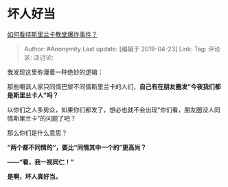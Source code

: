 # 坏人好当
[如何看待斯里兰卡教堂爆炸事件？](https://www.zhihu.com/question/321097899/answer/660073531)

> Author: #Anonymity
> Last update: [编辑于 2019-04-23]
> Link:
> Tag:
> 评论区:
> 泛讨论:

我发现这里弥漫着一种绝妙的逻辑：

那些嘲讽人家只同情巴黎不同情斯里兰卡的人们，**自己有在朋友圈发“今夜我们都是斯里兰卡人”吗？**

以你们之人多势众，如果你们都发了，想必也就不会出现“你们看，朋友圈没人同情斯里兰卡”的问题了吧？

那么你们是什么意思？

**“两个都不同情的“，要比“同情其中一个的”更高尚？**

**——“看，我一视同仁！”**

**是啊，坏人真好当。**
